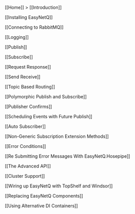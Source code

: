 [[Home]] > [[Introduction]]

[[Installing EasyNetQ]]

[[Connecting to RabbitMQ]]

[[Logging]]

[[Publish]]

[[Subscribe]]

[[Request Response]]

[[Send Receive]]

[[Topic Based Routing]]

[[Polymorphic Publish and Subscribe]]

[[Publisher Confirms]]

[[Scheduling Events with Future Publish]]

[[Auto Subscriber]]

[[Non-Generic Subscription Extension Methods]]

[[Error Conditions]]

[[Re Submitting Error Messages With EasyNetQ.Hosepipe]]

[[The Advanced API]]

[[Cluster Support]]

[[Wiring up EasyNetQ with TopShelf and Windsor]]

[[Replacing EasyNetQ Components]]

[[Using Alternative DI Containers]]